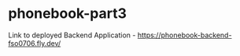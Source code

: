 # phonebook-part3

Link to deployed Backend Application - https://phonebook-backend-fso0706.fly.dev/